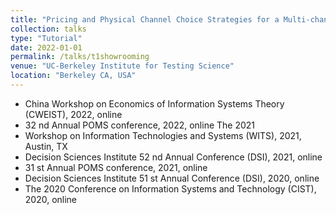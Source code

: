 ```yaml
---
title: "Pricing and Physical Channel Choice Strategies for a Multi-channel Retailer Under Consumer Showrooming and Webrooming Behaviors"
collection: talks
type: "Tutorial"
date: 2022-01-01
permalink: /talks/t1showrooming
venue: "UC-Berkeley Institute for Testing Science"
location: "Berkeley CA, USA"
---
```




* China Workshop on Economics of Information Systems Theory (CWEIST), 2022, online
* 32 nd Annual POMS conference, 2022, online The 2021
* Workshop on Information Technologies and Systems (WITS), 2021, Austin, TX
* Decision Sciences Institute 52 nd Annual Conference (DSI), 2021, online
* 31 st Annual POMS conference, 2021, online
* Decision Sciences Institute 51 st Annual Conference (DSI), 2020, online
* The 2020 Conference on Information Systems and Technology (CIST), 2020, online
